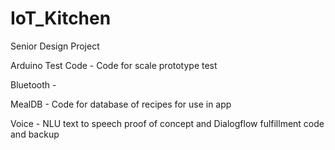 # IoT_Kitchen
Senior Design Project

Arduino Test Code - Code for scale prototype test

Bluetooth - 

MealDB - Code for database of recipes for use in app

Voice - NLU text to speech proof of concept and Dialogflow fulfillment code and backup
